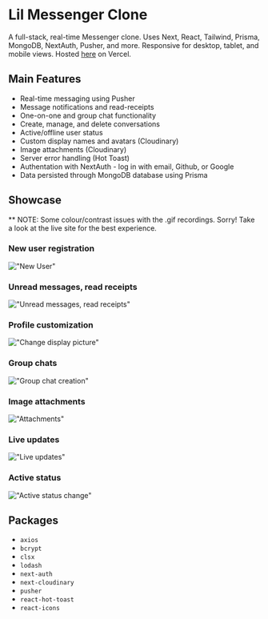 # Lil Messenger Clone

A full-stack, real-time Messenger clone. Uses Next, React, Tailwind, Prisma, MongoDB, NextAuth, Pusher, and more. Responsive for desktop, tablet, and mobile views. Hosted [here](https://lil-messenger-clone.vercel.app/) on Vercel.

## Main Features
- Real-time messaging using Pusher
- Message notifications and read-receipts
- One-on-one and group chat functionality
- Create, manage, and delete conversations
- Active/offline user status
- Custom display names and avatars (Cloudinary)
- Image attachments (Cloudinary)
- Server error handling (Hot Toast)
- Authentation with NextAuth - log in with email, Github, or Google
- Data persisted through MongoDB database using Prisma

## Showcase
** NOTE: Some colour/contrast issues with the .gif recordings. Sorry! Take a look at the live site for the best experience.
### New user registration
!["New User"](/projects/messenger/lmc_new.gif)

### Unread messages, read receipts
!["Unread messages, read receipts"](/projects/messenger/lmc_receipts.gif)

### Profile customization
!["Change display picture"](/projects/messenger/lmc_custom.gif)

### Group chats
!["Group chat creation"](/projects/messenger/lmc_new.gif)

### Image attachments
!["Attachments"](/projects/messenger/lmc_attach.gif)

### Live updates
!["Live updates"](/projects/messenger/lmc_live.gif)

### Active status
!["Active status change"](/projects/messenger/lmc_status.gif)

## Packages
- `axios`
- `bcrypt`
- `clsx`
- `lodash`
- `next-auth`
- `next-cloudinary`
- `pusher`
- `react-hot-toast`
- `react-icons`